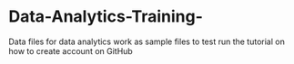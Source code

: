 # Data-Analytics-Training-
Data files for data analytics work as sample files to test run the tutorial on how to create account on GitHub 
